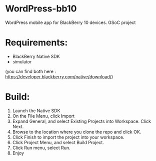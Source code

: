 WordPress-bb10
==============

WordPress mobile app for BlackBerry 10 devices.
GSoC project

Requirements:
=============

* BlackBerry Native SDK 
* simulator

(you can find both here : https://developer.blackberry.com/native/download/)

Build:
======

1. Launch the Native SDK
2. On the File Menu, click Import
3. Expand General, and select Existing Projects into Workspace. Click Next.
4. Browse to the location where you clone the repo and click OK. 
5. Click Finish to import the project into your workspace.
6. Click Project Menu, and select Build Project.
7. Click Run menu, select Run.
8. Enjoy

